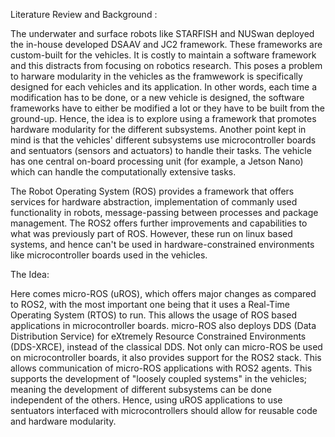 Literature Review and Background :

The underwater and surface robots like STARFISH and NUSwan deployed the in-house developed DSAAV and JC2 framework. These frameworks are custom-built for the vehicles. It is costly to maintain a software framework and this distracts from focusing on robotics research. This poses a problem to harware modularity in the vehicles as the framwework is specifically designed for each vehicles and its application. In other words, each time a modification has to be done, or a new vehicle is designed, the software frameworks have to either be modified a lot or they have to be built from the ground-up. Hence, the idea is to explore using a framework that promotes hardware modularity for the different subsystems.
Another point kept in mind is that the vehicles' different subsystems use microcontroller boards and sentuators (sensors and actuators) to handle their tasks. The vehicle has one central on-board processing unit (for example, a Jetson Nano) which can handle the computationally extensive tasks. 

The Robot Operating System (ROS) provides a framework that offers services for hardware abstraction, implementation of commanly used functionality in robots, message-passing between processes and package management. The ROS2 offers further improvements and capabilities to what was previously part of ROS. However, these run on linux based systems, and hence can't be used in hardware-constrained environments like microcontroller boards used in the vehicles.

The Idea:

Here comes micro-ROS (uROS), which offers major changes as compared to ROS2, with the most important one being that it uses a Real-Time Operating System (RTOS) to run. This allows the usage of ROS based applications in microcontroller boards. micro-ROS also deploys DDS (Data Distribution Service) for eXtremely Resource Constrained Environments (DDS-XRCE), instead of the classical DDS.
Not only can micro-ROS be used on microcontroller boards, it also provides support for the ROS2 stack. This allows communication of micro-ROS applications with ROS2 agents.
This supports the development of "loosely coupled systems" in the vehicles; meaning the development of different subsystems can be done independent of the others. 
Hence, using uROS applications to use sentuators interfaced with microcontrollers should allow for reusable code and hardware modularity. 
